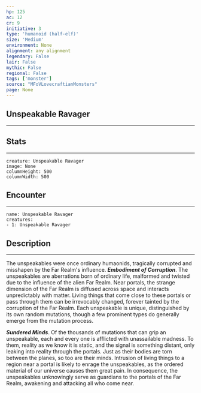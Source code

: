 ```yaml
---
hp: 125
ac: 12
cr: 9
initiative: 3
type: 'humanoid (half-elf)'    
size: 'Medium'
environment: None
alignment: any alignment
legendary: False
lair: False
mythic: False
regional: False
tags: ['monster']
source: "MFoVLovecraftianMonsters"
page: None
---
```


## Unspeakable Ravager
---



## Stats
---

```statblock
creature: Unspeakable Ravager
image: None
columnHeight: 500
columnWidth: 500
```

## Encounter
---

```encounter-table
name: Unspeakable Ravager
creatures:
- 1: Unspeakable Ravager
```

## Description
---
The unspeakables were once ordinary humaonids, tragically corrupted and misshapen by the Far Realm's influence.
**_Embodiment of Corruption_**. The unspeakables are aberrations born of ordinary life, malformed and twisted due to the influence of the alien Far Realm. Near portals, the strange dimension of the Far Realm is diffused across space and interacts unpredictably with matter. Living things that come close to these portals or pass through them can be irrevocably changed, forever tainted by the corruption of the Far Realm. Each unspeakable is unique, distinguished by its own random mutations, though a few prominent types do generally emerge from the mutation process.

**_Sundered Minds_**. Of the thousands of mutations that can grip an unspeakable, each and every one is afflicted with unassailable madness. To them, reality as we know it is static, and the signal is something distant, only leaking into reality through the portals. Just as their bodies are torn between the planes, so too are their minds.
Intrusion of living things to a region near a portal is likely to enrage the unspeakables, as the ordered material of our universe causes them great pain. In consequence, the unspeakables unknowingly serve as guardians to the portals of the Far Realm, awakening and attacking all who come near.






